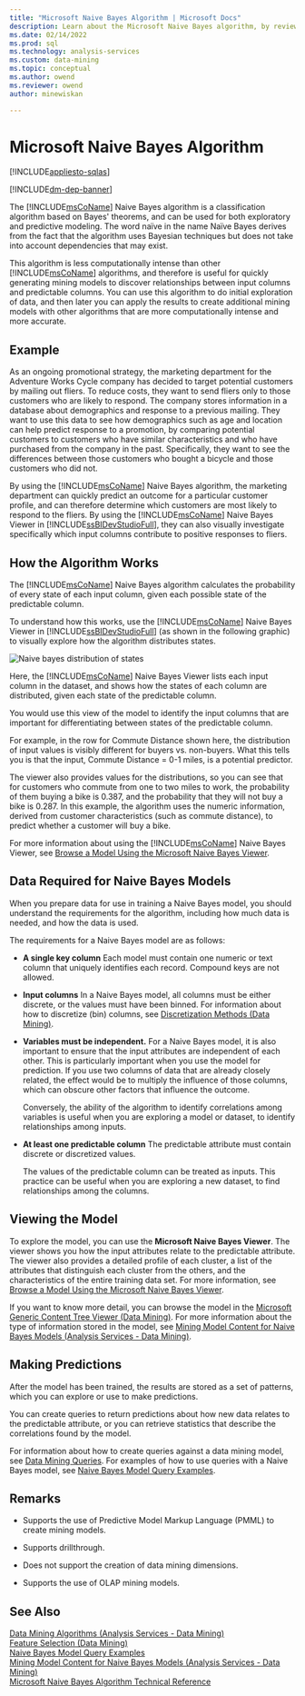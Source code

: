 ```yaml
---
title: "Microsoft Naive Bayes Algorithm | Microsoft Docs"
description: Learn about the Microsoft Naive Bayes algorithm, by reviewing this example in SQL Server Analysis Services.
ms.date: 02/14/2022
ms.prod: sql
ms.technology: analysis-services
ms.custom: data-mining
ms.topic: conceptual
ms.author: owend
ms.reviewer: owend
author: minewiskan

---
```

# Microsoft Naive Bayes Algorithm
[!INCLUDE[appliesto-sqlas](../includes/appliesto-sqlas.md)]

[!INCLUDE[dm-dep-banner](../includes/dm-dep-banner.md)]

  The [!INCLUDE[msCoName](../includes/msconame-md.md)] Naive Bayes algorithm is a classification algorithm based on Bayes' theorems, and can be used for both exploratory and predictive modeling. The word naïve in the name Naïve Bayes derives from the fact that the algorithm uses Bayesian techniques but does not take into account dependencies that may exist.  
  
 This algorithm is less computationally intense than other [!INCLUDE[msCoName](../includes/msconame-md.md)] algorithms, and therefore is useful for quickly generating mining models to discover relationships between input columns and predictable columns. You can use this algorithm to do initial exploration of data, and then later you can apply the results to create additional mining models with other algorithms that are more computationally intense and more accurate.  
  
## Example  
 As an ongoing promotional strategy, the marketing department for the Adventure Works Cycle company has decided to target potential customers by mailing out fliers. To reduce costs, they want to send fliers only to those customers who are likely to respond. The company stores information in a database about demographics and response to a previous mailing. They want to use this data to see how demographics such as age and location can help predict response to a promotion, by comparing potential customers to customers who have similar characteristics and who have purchased from the company in the past. Specifically, they want to see the differences between those customers who bought a bicycle and those customers who did not.  
  
 By using the [!INCLUDE[msCoName](../includes/msconame-md.md)] Naive Bayes algorithm, the marketing department can quickly predict an outcome for a particular customer profile, and can therefore determine which customers are most likely to respond to the fliers. By using the [!INCLUDE[msCoName](../includes/msconame-md.md)] Naive Bayes Viewer in [!INCLUDE[ssBIDevStudioFull](../includes/ssbidevstudiofull-md.md)], they can also visually investigate specifically which input columns contribute to positive responses to fliers.  
  
## How the Algorithm Works  
 The [!INCLUDE[msCoName](../includes/msconame-md.md)] Naive Bayes algorithm calculates the probability of every state of each input column, given each possible state of the predictable column.  
  
 To understand how this works, use the [!INCLUDE[msCoName](../includes/msconame-md.md)] Naive Bayes Viewer in [!INCLUDE[ssBIDevStudioFull](../includes/ssbidevstudiofull-md.md)] (as shown in the following graphic) to visually explore how the algorithm distributes states.  
  
 ![Naive bayes distribution of states](../../analysis-services/data-mining/media/naive-bayes.png "Naive bayes distribution of states")  
  
 Here, the [!INCLUDE[msCoName](../includes/msconame-md.md)] Naive Bayes Viewer lists each input column in the dataset, and shows how the states of each column are distributed, given each state of the predictable column.  
  
 You would use this view of the model to identify the input columns that are important for differentiating between states of the predictable column.  
  
 For example, in the row for Commute Distance shown here, the distribution of input values is visibly different for buyers vs. non-buyers. What this tells you is that the input, Commute Distance = 0-1 miles, is a potential predictor.  
  
 The viewer also provides values for the distributions, so you can see that for customers who commute from one to two miles to work, the probability of them buying a bike is 0.387, and the probability that they will not buy a bike is 0.287. In this example, the algorithm uses the numeric information, derived from customer characteristics (such as commute distance), to predict whether a customer will buy a bike.  
  
 For more information about using the [!INCLUDE[msCoName](../includes/msconame-md.md)] Naive Bayes Viewer, see [Browse a Model Using the Microsoft Naive Bayes Viewer](../../analysis-services/data-mining/browse-a-model-using-the-microsoft-naive-bayes-viewer.md).  
  
## Data Required for Naive Bayes Models  
 When you prepare data for use in training a Naive Bayes model, you should understand the requirements for the algorithm, including how much data is needed, and how the data is used.  
  
 The requirements for a Naive Bayes model are as follows:  
  
-   **A single key column** Each model must contain one numeric or text column that uniquely identifies each record. Compound keys are not allowed.  
  
-   **Input columns** In a Naive Bayes model, all columns must be either discrete, or the values must have been binned. For information about how to discretize (bin) columns, see [Discretization Methods &#40;Data Mining&#41;](../../analysis-services/data-mining/discretization-methods-data-mining.md).  
  
-   **Variables must be independent.** For a Naive Bayes model, it is also important to ensure that the input attributes are independent of each other. This is particularly important when you use the model for prediction. If you use two columns of data that are already closely related, the effect would be to multiply the influence of those columns, which can obscure other factors that influence the outcome.  
  
     Conversely, the ability of the algorithm to identify correlations among variables is useful when you are exploring a model or dataset, to identify relationships among inputs.  
  
-   **At least one predictable column** The predictable attribute must contain discrete or discretized values.  
  
     The values of the predictable column can be treated as inputs. This practice can be useful when you are exploring a new dataset, to find relationships among the columns.  
  
## Viewing the Model  
 To explore the model, you can use the **Microsoft Naive Bayes Viewer**. The viewer shows you how the input attributes relate to the predictable attribute. The viewer also provides a detailed profile of each cluster, a list of the attributes that distinguish each cluster from the others, and the characteristics of the entire training data set. For more information, see [Browse a Model Using the Microsoft Naive Bayes Viewer](../../analysis-services/data-mining/browse-a-model-using-the-microsoft-naive-bayes-viewer.md).  
  
 If you want to know more detail, you can browse the model in the [Microsoft Generic Content Tree Viewer &#40;Data Mining&#41;](../analysis-services-overview.md?viewFallbackFrom=sql-server-ver15). For more information about the type of information stored in the model, see [Mining Model Content for Naive Bayes Models &#40;Analysis Services - Data Mining&#41;](../../analysis-services/data-mining/mining-model-content-for-naive-bayes-models-analysis-services-data-mining.md).  
  
## Making Predictions  
 After the model has been trained, the results are stored as a set of patterns, which you can explore or use to make predictions.  
  
 You can create queries to return predictions about how new data relates to the predictable attribute, or you can retrieve statistics that describe the correlations found by the model.  
  
 For information about how to create queries against a data mining model, see [Data Mining Queries](../../analysis-services/data-mining/data-mining-queries.md). For examples of how to use queries with a Naive Bayes model, see [Naive Bayes Model Query Examples](../../analysis-services/data-mining/naive-bayes-model-query-examples.md).  
  
## Remarks  
  
-   Supports the use of Predictive Model Markup Language (PMML) to create mining models.  
  
-   Supports drillthrough.  
  
-   Does not support the creation of data mining dimensions.  
  
-   Supports the use of OLAP mining models.  
  
## See Also  
 [Data Mining Algorithms &#40;Analysis Services - Data Mining&#41;](../../analysis-services/data-mining/data-mining-algorithms-analysis-services-data-mining.md)   
 [Feature Selection &#40;Data Mining&#41;](../../analysis-services/data-mining/feature-selection-data-mining.md)   
 [Naive Bayes Model Query Examples](../../analysis-services/data-mining/naive-bayes-model-query-examples.md)   
 [Mining Model Content for Naive Bayes Models &#40;Analysis Services - Data Mining&#41;](../../analysis-services/data-mining/mining-model-content-for-naive-bayes-models-analysis-services-data-mining.md)   
 [Microsoft Naive Bayes Algorithm Technical Reference](../../analysis-services/data-mining/microsoft-naive-bayes-algorithm-technical-reference.md)  
  
